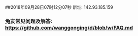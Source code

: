##2018年09月28日07时12分07秒 新址: 142.93.185.159
### 兔友常见问题及解答: https://github.com/wanggonging/d/blob/w/FAQ.md
